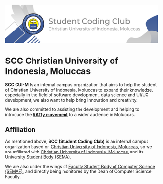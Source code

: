 ![Student Coding Club](https://github.com/scc-ukim/.github/blob/main/profile/src/2nd-banner.png?raw=true)
#  SCC Christian University of Indonesia, Moluccas

**SCC CUI-M** Is an internal campus organization that aims to help the student of [Christian University of Indonesia, Moluccas](https://ukim.ac.id) to expand their knowledge, especially in the field of software development, data science and UI/UX development, we also want to help bring innovation and creativity.

We are also committed to assisting the development and helping to introduce the **[#A11y movement](https://www.a11yproject.com/)** to a wider audience in Moluccas.

## Affiliation

As mentioned above, **SCC (Student Coding Club)** is an internal campus organization based on [Christian University of Indonesia, Moluccas](https://ukim.ac.id), so we are affiliated with [Christian University of Indonesia, Moluccas](https://ukim.ac.id), and its [University Student Body (SEMA)](https://www.instagram.com/smu_ukim/).

We are also under the wings of [Faculty Student Body of Computer Science (SEMAF)](https://www.instagram.com/smfilkom_ukim/), and directly being monitored by the Dean of Computer Science Faculty.